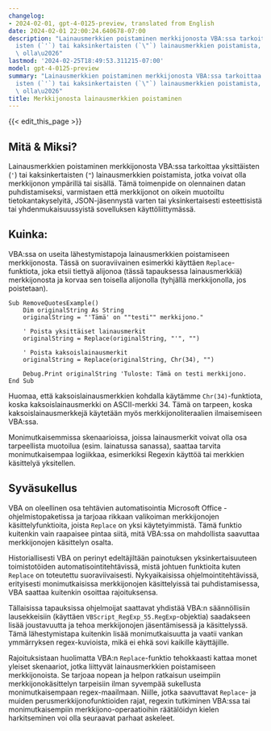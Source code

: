 ```yaml
---
changelog:
- 2024-02-01, gpt-4-0125-preview, translated from English
date: 2024-02-01 22:00:24.640678-07:00
description: "Lainausmerkkien poistaminen merkkijonosta VBA:ssa tarkoittaa yksitt\xE4\
  isten (`'`) tai kaksinkertaisten (`\"`) lainausmerkkien poistamista, jotka voivat\
  \ olla\u2026"
lastmod: '2024-02-25T18:49:53.311215-07:00'
model: gpt-4-0125-preview
summary: "Lainausmerkkien poistaminen merkkijonosta VBA:ssa tarkoittaa yksitt\xE4\
  isten (`'`) tai kaksinkertaisten (`\"`) lainausmerkkien poistamista, jotka voivat\
  \ olla\u2026"
title: Merkkijonosta lainausmerkkien poistaminen
---
```


{{< edit_this_page >}}

## Mitä & Miksi?

Lainausmerkkien poistaminen merkkijonosta VBA:ssa tarkoittaa yksittäisten (`'`) tai kaksinkertaisten (`"`) lainausmerkkien poistamista, jotka voivat olla merkkijonon ympärillä tai sisällä. Tämä toimenpide on olennainen datan puhdistamiseksi, varmistaen että merkkijonot on oikein muotoiltu tietokantakyselyitä, JSON-jäsennystä varten tai yksinkertaisesti esteettisistä tai yhdenmukaisuussyistä sovelluksen käyttöliittymässä.

## Kuinka:

VBA:ssa on useita lähestymistapoja lainausmerkkien poistamiseen merkkijonosta. Tässä on suoraviivainen esimerkki käyttäen `Replace`-funktiota, joka etsii tiettyä alijonoa (tässä tapauksessa lainausmerkkiä) merkkijonosta ja korvaa sen toisella alijonolla (tyhjällä merkkijonolla, jos poistetaan).

```basic
Sub RemoveQuotesExample()
    Dim originalString As String
    originalString = "'Tämä' on ""testi"" merkkijono."
    
    ' Poista yksittäiset lainausmerkit
    originalString = Replace(originalString, "'", "")
    
    ' Poista kaksoislainausmerkit
    originalString = Replace(originalString, Chr(34), "")
    
    Debug.Print originalString 'Tuloste: Tämä on testi merkkijono.
End Sub
```

Huomaa, että kaksoislainausmerkkien kohdalla käytämme `Chr(34)`-funktiota, koska kaksoislainausmerkki on ASCII-merkki 34. Tämä on tarpeen, koska kaksoislainausmerkkejä käytetään myös merkkijonoliteraalien ilmaisemiseen VBA:ssa.

Monimutkaisemmissa skenaarioissa, joissa lainausmerkit voivat olla osa tarpeellista muotoilua (esim. lainatussa sanassa), saattaa tarvita monimutkaisempaa logiikkaa, esimerkiksi Regexin käyttöä tai merkkien käsittelyä yksitellen.

## Syväsukellus

VBA on oleellinen osa tehtävien automatisointia Microsoft Office -ohjelmistopaketissa ja tarjoaa rikkaan valikoiman merkkijonojen käsittelyfunktioita, joista `Replace` on yksi käytetyimmistä. Tämä funktio kuitenkin vain raapaisee pintaa siitä, mitä VBA:ssa on mahdollista saavuttaa merkkijonojen käsittelyn osalta.

Historiallisesti VBA on perinyt edeltäjiltään painotuksen yksinkertaisuuteen toimistotöiden automatisointitehtävissä, mistä johtuen funktioita kuten `Replace` on toteutettu suoraviivaisesti. Nykyaikaisissa ohjelmointitehtävissä, erityisesti monimutkaisissa merkkijonojen käsittelyissä tai puhdistamisessa, VBA saattaa kuitenkin osoittaa rajoituksensa.

Tällaisissa tapauksissa ohjelmoijat saattavat yhdistää VBA:n säännöllisiin lausekkeisiin (käyttäen `VBScript_RegExp_55.RegExp`-objektia) saadakseen lisää joustavuutta ja tehoa merkkijonojen jäsentämisessä ja käsittelyssä. Tämä lähestymistapa kuitenkin lisää monimutkaisuutta ja vaatii vankan ymmärryksen regex-kuvioista, mikä ei ehkä sovi kaikille käyttäjille.

Rajoituksistaan huolimatta VBA:n `Replace`-funktio tehokkaasti kattaa monet yleiset skenaariot, jotka liittyvät lainausmerkkien poistamiseen merkkijonoista. Se tarjoaa nopean ja helpon ratkaisun useimpiin merkkijonokäsittelyn tarpeisiin ilman syvempää sukellusta monimutkaisempaan regex-maailmaan. Niille, jotka saavuttavat `Replace`- ja muiden perusmerkkijonofunktioiden rajat, regexin tutkiminen VBA:ssa tai monimutkaisempiin merkkijono-operaatioihin räätälöidyn kielen harkitseminen voi olla seuraavat parhaat askeleet.
